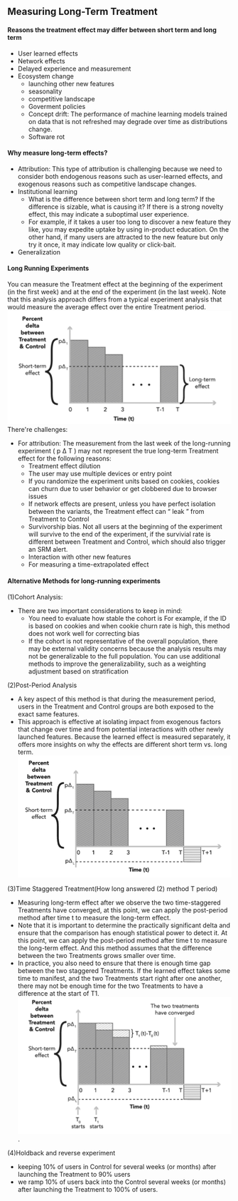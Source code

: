 ## Measuring Long-Term Treatment
#### Reasons the treatment effect may differ between short term and long term
- User learned effects
- Network effects
- Delayed experience and measurement
- Ecosystem change
  - launching other new features
  - seasonality
  - competitive landscape
  - Goverment policies
  - Concept drift: The performance of machine learning models trained on data that is not refreshed may degrade over time as distributions change. 
  - Software rot
#### Why measure long-term effects?
- Attribution: This type of attribution is challenging because we need to consider both endogenous reasons such as user-learned effects, and exogenous reasons such as competitive landscape changes.
- Institutional learning
  - What is the difference between short term and long term? If the difference is sizable, what is causing it? If there is a strong novelty effect, this may indicate a suboptimal user experience. 
  - For example, if it takes a user too long to discover a new feature they like, you may expedite uptake by using in-product education. On the other hand, if many users are attracted to the new feature but only try it once, it may indicate low quality or click-bait. 
- Generalization

#### Long Running Experiments
You can measure the Treatment effect at the beginning of the experiment (in the first week) and at the end of the experiment (in the last week). Note that this analysis approach differs from a typical experiment analysis that would measure the average effect over the entire Treatment period. 
![image](/img/long_term_effect.png)
There're challenges:
- For attribution: The measurement from the last week of the long-running experiment ( p Δ T ) may not represent the true long-term Treatment effect for the following reasons: 
  - Treatment effect dilution
  - The user may use multiple devices or entry point
  - If you randomize the experiment units based on cookies, cookies can churn due to user behavior or get clobbered due to browser issues 
  - If network effects are present, unless you have perfect isolation between the variants, the Treatment effect can “ leak ” from Treatment to Control
  - Survivorship bias. Not all users at the beginning of the experiment will survive to the end of the experiment, if the survivial rate is different between Treatment and Control, which should also trigger an SRM alert.
  - Interaction with other new features
  - For measuring a time-extrapolated effect

#### Alternative Methods for long-running experiments
(1)Cohort Analysis:
- There are two important considerations to keep in mind: 
  - You need to evaluate how stable the cohort is For example, if the ID is based on cookies and when cookie churn rate is high, this method does not work well for correcting bias 
  - If the cohort is not representative of the overall population, there may be external validity concerns because the analysis results may not be generalizable to the full population. You can use additional methods to improve the generalizability, such as a weighting adjustment based on stratification 

(2)Post-Period Analysis
- A key aspect of this method is that during the measurement period, users in the Treatment and Control groups are both exposed to the exact same features. 
- This approach is effective at isolating impact from exogenous factors that change over time and from potential interactions with other newly launched features. Because the learned effect is measured separately, it offers more insights on why the effects are different short term vs. long term.
![image](/img/post_period_analysis.png)

(3)Time Staggered Treatment(How long answered (2) method T period)
- Measuring long-term effect after we observe the two time-staggered Treatments have converged, at this point, we can apply the post-period method after time t to measure the long-term effect.
- Note that it is important to determine the practically significant delta and ensure that the comparison has enough statistical power to detect it. At this point, we can apply the post-period method after time t to measure the long-term effect. And this method assumes that the difference between the two Treatments grows smaller over time. 
- In practice, you also need to ensure that there is enough time gap between the two staggered Treatments. If the learned effect takes some time to manifest, and the two Treatments start right after one another, there may not be enough time for the two Treatments to have a difference at the start of T1.
![image](/img/time_staggered_treatment.png).

(4)Holdback and reverse experiment
- keeping 10% of users in Control for several weeks (or months) after launching the Treatment to 90% users 
- we ramp 10% of users back into the Control several weeks (or months) after launching the Treatment to 100% of users. 
